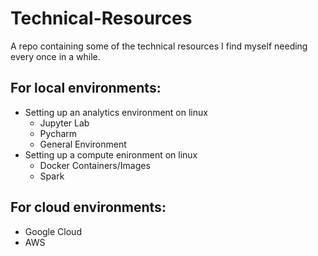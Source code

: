 # Technical-Resources
A repo containing some of the technical resources I find myself needing every once in a while.

## For local environments:
- Setting up an analytics environment on linux
  - Jupyter Lab
  - Pycharm
  - General Environment
- Setting up a compute enironment on linux
  - Docker Containers/Images
  - Spark

## For cloud environments:
- Google Cloud 
- AWS

